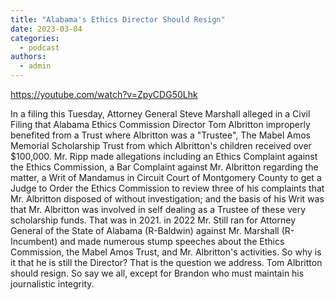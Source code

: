 ```yaml
---
title: "Alabama's Ethics Director Should Resign"
date: 2023-03-04
categories: 
  - podcast
authors: 
  - admin
---
```


https://youtube.com/watch?v=ZpyCDG50Lhk

In a filing this Tuesday, Attorney General Steve Marshall alleged in a Civil Filing that Alabama Ethics Commission Director Tom Albritton improperly benefited from a Trust where Albritton was a "Trustee", The Mabel Amos Memorial Scholarship Trust from which Albritton's children received over $100,000. Mr. Ripp made allegations including an Ethics Complaint against the Ethics Commission, a Bar Complaint against Mr. Albritton regarding the matter, a Writ of Mandamus in Circuit Court of Montgomery County to get a Judge to Order the Ethics Commission to review three of his complaints that Mr. Albritton disposed of without investigation; and the basis of his Writ was that Mr. Albritton was involved in self dealing as a Trustee of these very scholarship funds. That was in 2021. in 2022 Mr. Still ran for Attorney General of the State of Alabama (R-Baldwin) against Mr. Marshall (R-Incumbent) and made numerous stump speeches about the Ethics Commission, the Mabel Amos Trust, and Mr. Albritton's activities. So why is it that he is still the Director? That is the question we address. Tom Albritton should resign. So say we all, except for Brandon who must maintain his journalistic integrity.
